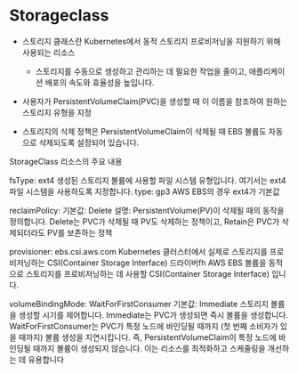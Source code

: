 # Storageclass
- 스토리지 클래스란 Kubernetes에서 동적 스토리지 프로비저닝을 지원하기 위해 사용되는 리소스
    - 스토리지를 수동으로 생성하고 관리하는 데 필요한 작업을 줄이고, 애플리케이션 배포의 속도와 효율성을 높입니다.

- 사용자가 PersistentVolumeClaim(PVC)을 생성할 때 이 이름을 참조하여 원하는 스토리지 유형을 지정

- 스토리지의 삭제 정책은 PersistentVolumeClaim이 삭제될 때 EBS 볼륨도 자동으로 삭제되도록 설정되어 있습니다.


StorageClass 리소스의 주요 내용

fsType: ext4
생성된 스토리지 볼륨에 사용할 파일 시스템 유형입니다. 여기서는 ext4 파일 시스템을 사용하도록 지정합니다.
type: gp3
AWS EBS의 경우 ext4가 기본값

reclaimPolicy:
기본값: Delete
설명: PersistentVolume(PV)이 삭제될 때의 동작을 정의합니다. Delete는 PVC가 삭제될 때 PV도 삭제하는 정책이고, Retain은 PVC가 삭제되더라도 PV를 보존하는 정책

provisioner: ebs.csi.aws.com
Kubernetes 클러스터에서 실제로 스토리지를 프로비저닝하는 CSI(Container Storage Interface) 드라이버fh
AWS EBS 볼륨을 동적으로 스토리지를 프로비저닝하는 데 사용할 CSI(Container Storage Interface) 입니다. 

volumeBindingMode: WaitForFirstConsumer
기본값: Immediate
스토리지 볼륨을 생성할 시기를 제어합니다. Immediate는 PVC가 생성되면 즉시 볼륨을 생성합니다. WaitForFirstConsumer는 PVC가 특정 노드에 바인딩될 때까지 (첫 번째 소비자가 있을 때까지) 볼륨 생성을 지연시킵니다. 즉, PersistentVolumeClaim이 특정 노드에 바인딩될 때까지 볼륨이 생성되지 않습니다. 이는 리소스를 최적화하고 스케줄링을 개선하는 데 유용합니다